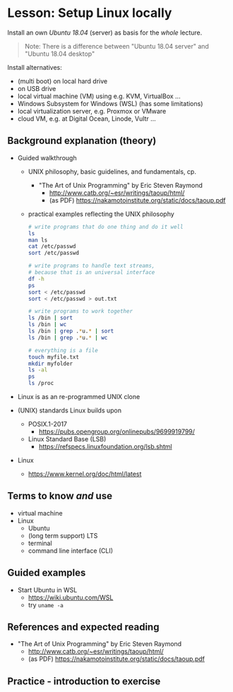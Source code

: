 # Lesson: Setup Linux locally

Install an own *Ubuntu 18.04* (server) as basis for the *whole* lecture.

> Note: There is a difference between "Ubuntu 18.04 server" and
> "Ubuntu 18.04 desktop"

Install alternatives:

- (multi boot) on local hard drive
- on USB drive
- local virtual machine (VM) using e.g. KVM, VirtualBox ...
- Windows Subsystem for Windows (WSL) (has some limitations)
- local virtualization server, e.g. Proxmox or VMware
- cloud VM, e.g. at Digital Ocean, Linode, Vultr ...

## Background explanation (theory)

- Guided walkthrough
  - UNIX philosophy, basic guidelines, and fundamentals, cp.
    - "The Art of Unix Programming" by Eric Steven Raymond
      - http://www.catb.org/~esr/writings/taoup/html/
      - (as PDF) https://nakamotoinstitute.org/static/docs/taoup.pdf

  - practical examples reflecting the UNIX philosophy

    ```bash
    # write programs that do one thing and do it well
    ls
    man ls
    cat /etc/passwd
    sort /etc/passwd

    # write programs to handle text streams,
    # because that is an universal interface
    df -h
    ps
    sort < /etc/passwd
    sort < /etc/passwd > out.txt

    # write programs to work together
    ls /bin | sort
    ls /bin | wc
    ls /bin | grep .*u.* | sort
    ls /bin | grep .*u.* | wc

    # everything is a file
    touch myfile.txt
    mkdir myfolder
    ls -al
    ps
    ls /proc
    ```

- Linux is as an re-programmed UNIX clone
- (UNIX) standards Linux builds upon
  - POSIX.1-2017
    - https://pubs.opengroup.org/onlinepubs/9699919799/
  - Linux Standard Base (LSB)
    - https://refspecs.linuxfoundation.org/lsb.shtml

- Linux
  - https://www.kernel.org/doc/html/latest

## Terms to know *and* use

- virtual machine
- Linux
  - Ubuntu
  - (long term support) LTS
  - terminal
  - command line interface (CLI)

## Guided examples

- Start Ubuntu in WSL
  - https://wiki.ubuntu.com/WSL
  - try `uname -a`

## References and expected reading

- "The Art of Unix Programming" by Eric Steven Raymond
  - http://www.catb.org/~esr/writings/taoup/html/
  - (as PDF) https://nakamotoinstitute.org/static/docs/taoup.pdf

## Practice - introduction to exercise